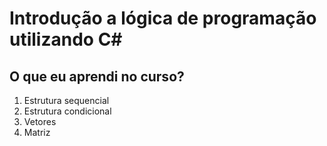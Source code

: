 # Introdução a lógica de programação utilizando C#



<h2> O que eu aprendi no curso? </h2>

<ol>
  <li>Estrutura sequencial</li>
  <li>Estrutura condicional</li>
  <li>Vetores</li>
  <li>Matriz</li>
 </ol>
